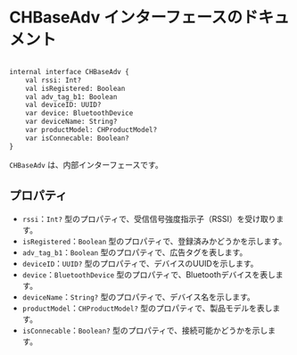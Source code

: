 # CHBaseAdv インターフェースのドキュメント
```svg

internal interface CHBaseAdv {
    val rssi: Int?
    val isRegistered: Boolean
    val adv_tag_b1: Boolean
    val deviceID: UUID?
    var device: BluetoothDevice
    var deviceName: String?
    var productModel: CHProductModel?
    var isConnecable: Boolean?
}
```
`CHBaseAdv` は、内部インターフェースです。

## プロパティ

- `rssi`：`Int?` 型のプロパティで、受信信号強度指示子（RSSI）を受け取ります。
- `isRegistered`：`Boolean` 型のプロパティで、登録済みかどうかを示します。
- `adv_tag_b1`：`Boolean` 型のプロパティで、広告タグを表します。
- `deviceID`：`UUID?` 型のプロパティで、デバイスのUUIDを示します。
- `device`：`BluetoothDevice` 型のプロパティで、Bluetoothデバイスを表します。
- `deviceName`：`String?` 型のプロパティで、デバイス名を示します。
- `productModel`：`CHProductModel?` 型のプロパティで、製品モデルを表します。
- `isConnecable`：`Boolean?` 型のプロパティで、接続可能かどうかを示します。
